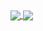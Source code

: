 <!---
- 👋 Hi, I’m @diogod1
- 👀 I’m interested in ...
- 🌱 I’m currently learning JavaScript, Python.
- 📫 How to reach me ...
--->
<!---
diogod1/diogod1 is a ✨ special ✨ repository because its `README.md` (this file) appears on your GitHub profile.
You can click the Preview link to take a look at your changes.
--->
<!---
![Anurag's GitHub stats](https://github-readme-stats.vercel.app/api?username=diogod1&theme=nord&hide_border=true) ![Top Langs](https://github-readme-stats.vercel.app/api/top-langs/?username=diogod1&theme=nord&hide_border=true)
--->
<a href="https://github-readme-stats.vercel.app/api?username=diogod1&theme=nord&hide_border=true">
  <img align="center" src="https://github-readme-stats.vercel.app/api?username=diogod1&theme=nord&hide_border=true" />
</a>
<a href="https://github.com/anuraghazra/convoychat">
  <img align="center" src="https://github-readme-stats.vercel.app/api/top-langs/?username=diogod1&theme=nord&hide_border=true" />
</a>

